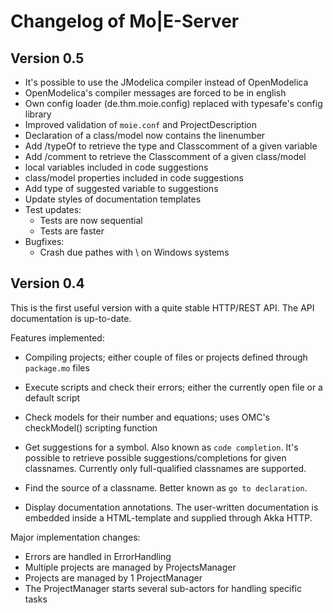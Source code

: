 # Changelog of Mo|E-Server
## Version 0.5
  - It's possible to use the JModelica compiler instead of OpenModelica
  - OpenModelica's compiler messages are forced to be in english
  - Own config loader (de.thm.moie.config) replaced with typesafe's config library
  - Improved validation of `moie.conf` and ProjectDescription
  - Declaration of a class/model now contains the linenumber
  - Add /typeOf to retrieve the type and Classcomment of a given variable
  - Add /comment to retrieve the Classcomment of a given class/model
  - local variables included in code suggestions
  - class/model properties included in code suggestions
  - Add type of suggested variable to suggestions
  - Update styles of documentation templates
  - Test updates:
    - Tests are now sequential
    - Tests are faster
  - Bugfixes:
    - Crash due pathes with \ on Windows systems

## Version 0.4
  This is the first useful version with a
  quite stable HTTP/REST API.
  The API documentation is up-to-date.

  Features implemented:
  - Compiling projects; either couple of files or
    projects defined through `package.mo` files

  - Execute scripts and check their errors; either
    the currently open file or a default script

  - Check models for their number and equations;
    uses OMC's checkModel() scripting function

  - Get suggestions for a symbol. Also known as `code completion`.
    It's possible to retrieve possible suggestions/completions
    for given classnames. Currently only full-qualified classnames
    are supported.

  - Find the source of a classname. Better known as
    `go to declaration`.

  - Display documentation annotations. The user-written
    documentation is embedded inside a HTML-template and
    supplied through Akka HTTP.

Major implementation changes:
  - Errors are handled in ErrorHandling
  - Multiple projects are managed by ProjectsManager
  - Projects are managed by 1 ProjectManager
  - The ProjectManager starts several sub-actors for
    handling specific tasks
